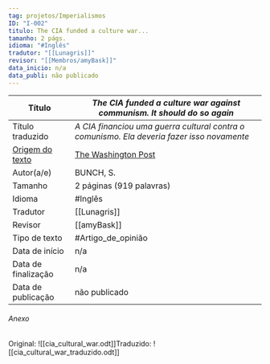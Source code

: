 ```yaml
---
tag: projetos/Imperialismos
ID: "I-002"
titulo: The CIA funded a culture war...
tamanho: 2 págs.
idioma: "#Inglês" 
tradutor: "[[Lunagris]]"
revisor: "[[Membros/amyBask]]"
data_inicio: n/a
data_publi: não publicado 
---
```

|Título|_**The CIA funded a culture war against communism. It should do so again**_|
| -------------------------------------------------------------- | ------------------------------------------------------------------ |
| Título traduzido|_A CIA financiou uma guerra cultural contra o comunismo. Ela deveria fazer isso novamente_|
| [Origem do texto](https://www.washingtonpost.com/news/act-four/wp/2018/08/22/the-cia-funded-a-culture-war-against-communism-it-should-do-so-again/)|[The Washington Post](https://www.washingtonpost.com/news/act-four/wp/2018/08/22/the-cia-funded-a-culture-war-against-communism-it-should-do-so-again/)|
| Autor(a/e)  |BUNCH, S.|
| Tamanho                                                        |2 páginas (919 palavras)|
| Idioma                                                         | #Inglês |
| Tradutor                                                       |[[Lunagris]]|
| Revisor                                                        |[[amyBask]]|
| Tipo de texto                                                  | #Artigo_de_opinião|
| Data de início                                                 |n/a|
| Data de finalização                                            |n/a|
| Data de publicação |não publicado|

###### Anexo
Original: ![[cia_cultural_war.odt]]Traduzido: ![[cia_cultural_war_traduzido.odt]]